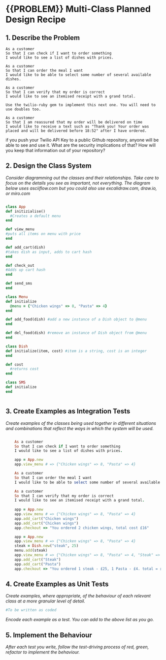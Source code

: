 # {{PROBLEM}} Multi-Class Planned Design Recipe

## 1. Describe the Problem

    As a customer
    So that I can check if I want to order something
    I would like to see a list of dishes with prices.

    As a customer
    So that I can order the meal I want
    I would like to be able to select some number of several available dishes.

    As a customer
    So that I can verify that my order is correct
    I would like to see an itemised receipt with a grand total.

    Use the twilio-ruby gem to implement this next one. You will need to use doubles too.

    As a customer
    So that I am reassured that my order will be delivered on time
    I would like to receive a text such as "Thank you! Your order was placed and will be delivered before 18:52" after I have ordered.

 if you push your Twilio API Key to a public Github repository, anyone will be able to see and use it. What are the security implications of that? How will you keep that information out of your repository?


## 2. Design the Class System

_Consider diagramming out the classes and their relationships. Take care to
focus on the details you see as important, not everything. The diagram below
uses asciiflow.com but you could also use excalidraw.com, draw.io, or miro.com_

```ruby

class App
def initizialise()
  #Creates a default menu
end

def view_menu
#puts all items on menu with price
end

def add_cart(dish)
#takes dish as input, adds to cart hash
end

def check_out
#Adds up cart hash
end

def send_sms
end

class Menu
def initialize
  @menu = {"Chicken wings" => 8, "Pasta" => 4}
end

def add_food(dish) #add a new instance of a Dish object to @menu
end

def del_food(dish) #remove an instance of Dish object from @menu
end

class Dish
def initialize(item, cost) #item is a string, cost is an integer
end

def cost 
  #returns cost
end

class SMS
def initialize
end



```


## 3. Create Examples as Integration Tests

_Create examples of the classes being used together in different situations and
combinations that reflect the ways in which the system will be used._

```ruby

    As a customer
    So that I can check if I want to order something
    I would like to see a list of dishes with prices.

    app = App.new
    app.view_menu # => {"Chicken wings" => 8, "Pasta" => 4}

    As a customer
    So that I can order the meal I want
    I would like to be able to select some number of several available dishes.

    As a customer
    So that I can verify that my order is correct
    I would like to see an itemised receipt with a grand total.
    
    app = App.new
    app.view_menu # => {"Chicken wings" => 8, "Pasta" => 4}
    app.add_cart("Chicken wings") 
    app.add_cart("Chicken wings") 
    app.checkout => "You ordered 2 chicken wings, total cost £16"

    app = App.new
    app.view_menu # => {"Chicken wings" => 8, "Pasta" => 4}
    steak = Dish.new("steak", 25)
    menu.add(steak)
    app.view_menu # => {"Chicken wings" => 8, "Pasta" => 4, "Steak" => 15}
    app.add_cart("Steak") 
    app.add_cart("Pasta") 
    app.checkout => "You ordered 1 steak - £25, 1 Pasta - £4. total = £29"


```

## 4. Create Examples as Unit Tests

_Create examples, where appropriate, of the behaviour of each relevant class at
a more granular level of detail._

```ruby
#To be written as coded


```

_Encode each example as a test. You can add to the above list as you go._

## 5. Implement the Behaviour

_After each test you write, follow the test-driving process of red, green,
refactor to implement the behaviour._